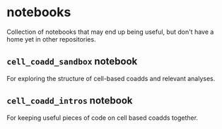 # notebooks

Collection of notebooks that may end up being useful, but don't have a home yet in other repositories.

## `cell_coadd_sandbox` notebook

For exploring the structure of cell-based coadds and relevant analyses.

## `cell_coadd_intros` notebook

For keeping useful pieces of code on cell based coadds together.